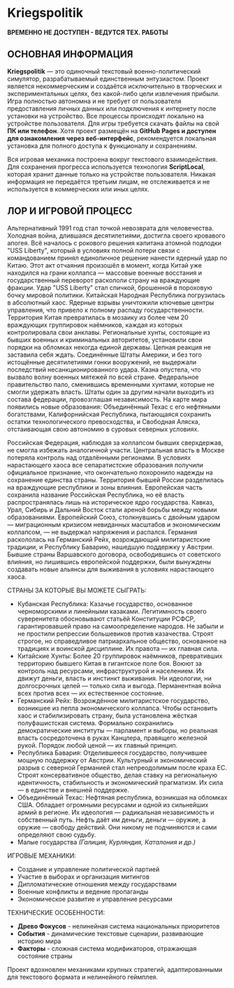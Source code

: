 # Kriegspolitik
**ВРЕМЕННО НЕ ДОСТУПЕН - ВЕДУТСЯ ТЕХ. РАБОТЫ**
## ОСНОВНАЯ ИНФОРМАЦИЯ

**Kriegspolitik** — это одиночный текстовый военно-политический симулятор, разрабатываемый единственным энтузиастом. Проект является некоммерческим и создаётся исключительно в творческих и экспериментальных целях, без какой-либо цели извлечения прибыли. Игра полностью автономна и не требует от пользователя предоставления личных данных или подключения к интернету после установки на устройство. Все процессы происходят локально на устройстве пользователя. Для игры требуется скачать файлы на свой **ПК или телефон**. Хотя проект размещён на **GitHub Pages и доступен для ознакомления через веб-интерфейс**, рекомендуется локальная установка для полного доступа к функционалу и сохранениям.

Вся игровая механика построена вокруг текстового взаимодействия. Для сохранения прогресса используется технология **ScriptLocal**, которая хранит данные только на устройстве пользователя. Никакая информация не передаётся третьим лицам, не отслеживается и не используется в коммерческих или иных целях.

## ЛОР И ИГРОВОЙ ПРОЦЕСС

Альтернативный 1991 год стал точкой невозврата для человечества. Холодная война, длившаяся десятилетиями, достигла своего кровавого апогея. Всё началось с рокового решения капитана атомной подлодки "USS Liberty", который в условиях полной потери связи с командованием принял единоличное решение нанести ядерный удар по Китаю. Этот акт отчаяния произошёл в момент, когда Китай уже находился на грани коллапса — массовые военные восстания и государственный переворот раскололи страну на враждующие фракции. Удар "USS Liberty" стал спичкой, брошенной в пороховую бочку мировой политики. Китайская Народная Республика погрузилась в абсолютный хаос. Ядерные взрывы уничтожили ключевые центры управления, что привело к полному распаду государственности. Территория Китая превратилась в мозаику из более чем 20 враждующих группировок наёмников, каждая из которых контролировала свои анклавы. Региональные хунты, состоящие из бывших военных и криминальных авторитетов, установили свои порядки на обломках некогда единой державы. Цепная реакция не заставила себя ждать. Соединённые Штаты Америки, и без того истощённые десятилетиями гонки вооружений, не выдержали последствий несанкционированного удара. Казна опустела, что вызвало волну военных мятежей по всей стране. Федеральное правительство пало, сменившись временными хунтами, которые не смогли удержать власть. Штаты один за другим начали выходить из состава федерации, провозглашая независимость. На карте мира появились новые образования: Объединённый Техас с его нефтяными богатствами, Калифорнийская Республика, пытающаяся сохранить остатки технологического превосходства, и Свободная Аляска, отстаивающая свою автономию в суровых северных условиях.

Российская Федерация, наблюдая за коллапсом бывших сверхдержав, не смогла избежать аналогичной участи. Центральная власть в Москве потеряла контроль над отдалёнными регионами. В условиях нарастающего хаоса все сепаратистские образования получили официальное признание, что окончательно похоронило надежды на сохранение единства страны. Территория бывшей России разделилась на враждующие республики и зоны влияния. Европейская часть сохранила название Российская Республика, но её власть распространялась лишь на историческое ядро государства. Кавказ, Урал, Сибирь и Дальний Восток стали ареной борьбы между новыми образованиями. Европейский Союз, столкнувшись с двойным ударом — миграционным кризисом невиданных масштабов и экономическим коллапсом, — не выдержал напряжения и распался. Германия раскололась на Германский Рейх, возрождающий милитаристские традиции, и Республику Баварию, нашедшую поддержку у Австрии. Бывшие страны Варшавского договора, освободившись от советского влияния, но лишившись европейской поддержки, были вынуждены создавать новые альянсы для выживания в условиях нарастающего хаоса.

СТРАНЫ ЗА КОТОРЫЕ ВЫ МОЖЕТЕ СЫГРАТЬ:

* Кубанская Республика:
Казачье государство, основанное черноморскими и линейными казаками. Легитимность своего суверенитета обосновывают статьёй Конституции РСФСР, гарантировавшей право на самоопределение народов. Не забыли и не простили репрессии большевиков против казачества. Строят строгое, но справедливое патриархальное общество, основанное на традициях и воинской дисциплине. Их правота — их главная сила.
* Китайские Хунты:
Более 20 группировок наёмников, превративших территорию бывшего Китая в гигантское поле боя. Воюют за контроль над ресурсами, инфраструктурой и населением. Их движут деньги, власть и инстинкт выживания. Ни идеологии, ни долгосрочных целей — только сила и выгода. Перманентная война всех против всех — их естественное состояние.
* Германский Рейх:
Возрождённое милитаристское государство, возникшее из пепла экономического коллапса. Чтобы остановить хаос и стабилизировать страну, была установлена жёсткая полуфашистская система. Формально сохранились демократические институты — парламент и выборы, но реальная власть сосредоточена в руках Канцлера, правящего железной рукой. Порядок любой ценой — их главный принцип.
* Республика Бавария:
Отделившееся государство, получившее мощную поддержку от Австрии. Культурный и экономический разрыв с северной Германией стал непреодолимым после краха ЕС. Строят консервативное общество, делая ставку на региональную идентичность, стабильность и экономический прагматизм. Их сила — в единстве и внешней поддержке.
* Объединённый Техас:
Нефтяная республика, возникшая на обломках США. Обладает огромными ресурсами и одной из сильнейших армий в регионе. Их идеология — радикальная независимость и собственный путь. Нефть даёт им деньги, деньги — оружие, а оружие — свободу действий. Они никому не подчиняются и сами определяют свою судьбу.
* Малые государства *(Галиция, Курляндия, Каталония и др.)*

ИГРОВЫЕ МЕХАНИКИ:
- Создание и управление политической партией
- Участие в выборах и организация митингов
- Дипломатические отношения между государствами  
- Военные конфликты и ведение пропаганды
- Экономическое развитие и управление ресурсами

ТЕХНИЧЕСКИЕ ОСОБЕННОСТИ:
* **Древо Фокусов** - нелинейная система национальных приоритетов
* **События** - динамические текстовые сценарии, развивающие историю мира
* **Факторы** - сложная система модификаторов, отражающая состояние страны

Проект вдохновлен механиками крупных стратегий, адаптированными для текстового формата и нелинейного геймплея.
